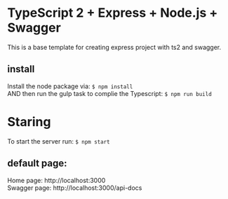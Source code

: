 # TypeScript 2 + Express + Node.js + Swagger
This is a base template for creating express project with ts2 and swagger.

## install 
Install the node package via:
`$ npm install`  
AND then run the gulp task to complie the Typescript:
`$ npm run build`

# Staring
To start the server run:
`$ npm start`

## default page:
Home page: http://localhost:3000  
Swagger page: http://localhost:3000/api-docs
